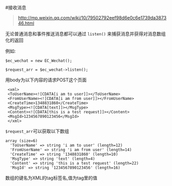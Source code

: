 #接收消息


> http://mp.weixin.qq.com/wiki/10/79502792eef98d6e0c6e1739da387346.html

无论普通消息和事件推送消息都可以通过 ``` listen() ``` 来捕获消息并获得对消息数组化的返回

例如:

```
$ec_wechat = new EC_Wechat();

$request_arr = $ec_wechat->listen();

```

用body为以下内容的请求POST这个页面

```
 <xml>
 <ToUserName><![CDATA[i am to user]]></ToUserName>
 <FromUserName><![CDATA[i am from user]]></FromUserName>
 <CreateTime>1348831860</CreateTime>
 <MsgType><![CDATA[text]]></MsgType>
 <Content><![CDATA[this is a test request]]></Content>
 <MsgId>1234567890123456</MsgId>
 </xml>
```

``` $request_arr ```可以获取以下数组

```
array (size=6)
  'ToUserName' => string 'i am to user' (length=12)
  'FromUserName' => string 'i am from user' (length=14)
  'CreateTime' => string '1348831860' (length=10)
  'MsgType' => string 'text' (length=4)
  'Content' => string 'this is a test request' (length=22)
  'MsgId' => string '1234567890123456' (length=16)
```

数组的键名为XML的tag标签名,值为tag里的值